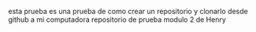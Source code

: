 esta prueba es una prueba de como crear un repositorio y clonarlo desde github a mi computadora 
repositorio de prueba  modulo 2 de Henry
